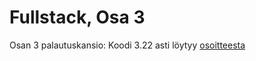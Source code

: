 # Fullstack, Osa 3
Osan 3 palautuskansio:
Koodi 3.22 asti löytyy <a href="https://backend-code-ak1x.onrender.com/">osoitteesta</a>